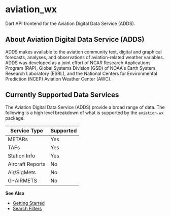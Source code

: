  # aviation_wx
 Dart API frontend for the Aviation Digital Data Service (ADDS).

 ## About Aviation Digital Data Service (ADDS)
 ADDS makes available to the aviation community text, digital
 and graphical forecasts, analyses, and observations of
 aviation-related weather variables. ADDS was developed as a
 joint effort of NCAR Research Applications Program (RAP),
 Global Systems Division (GSD) of NOAA's Earth System Research
 Laboratory (ESRL), and the National Centers for Environmental
 Prediction (NCEP) Aviation Weather Center (AWC).

 ## Currently Supported Data Services
 The Aviation Digital Data Service (ADDS) provide a broad range
 of data.  The following is a high level breakdown of what is
 supported by the `aviation-wx` package.

 | Service Type     | Supported | 
 |------------------|-----------|
 | METARs           | Yes       |
 | TAFs             | Yes       |
 | Station Info     | Yes       |
 | Aircraft Reports | No        |
 | Air/SigMets      | No        |
 | G-AIRMETS        | No        |

**See Also**
* [Getting Started](../getting_started.md)
* [Search Filters](../search_filters.md)


